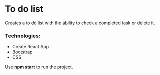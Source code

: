 # To do list

Creates a to do list with the ability to check a completed task or delete it.

### Technologies:

- Create React App
- Bootstrap
- CSS

Use **npm start** to run the project.
